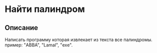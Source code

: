 # Найти палиндром

## Описание
Написать программу которая извлекает из текста все палиндромы. пример:  "ABBA", "Lamal", "ехe".
